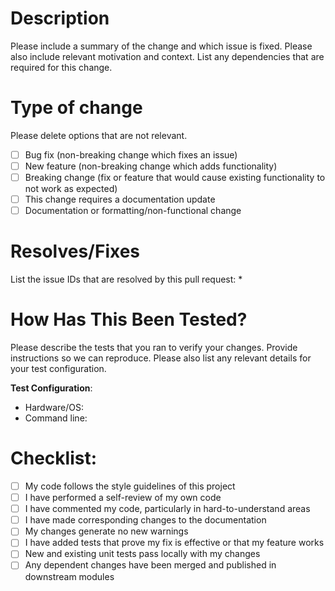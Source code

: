 # Description

Please include a summary of the change and which issue is fixed. Please also include relevant motivation and context. List any dependencies that are required for this change.

# Type of change

Please delete options that are not relevant.

- [ ] Bug fix (non-breaking change which fixes an issue)
- [ ] New feature (non-breaking change which adds functionality)
- [ ] Breaking change (fix or feature that would cause existing functionality to not work as expected)
- [ ] This change requires a documentation update
- [ ] Documentation or formatting/non-functional change

# Resolves/Fixes

List the issue IDs that are resolved by this pull request:
*

# How Has This Been Tested?

Please describe the tests that you ran to verify your changes.
Provide instructions so we can reproduce.
Please also list any relevant details for your test configuration.

**Test Configuration**:
* Hardware/OS:
* Command line:

# Checklist:

- [ ] My code follows the style guidelines of this project
- [ ] I have performed a self-review of my own code
- [ ] I have commented my code, particularly in hard-to-understand areas
- [ ] I have made corresponding changes to the documentation
- [ ] My changes generate no new warnings
- [ ] I have added tests that prove my fix is effective or that my feature works
- [ ] New and existing unit tests pass locally with my changes
- [ ] Any dependent changes have been merged and published in downstream modules